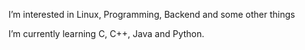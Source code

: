 
I’m interested in Linux, Programming, Backend and some other things

I’m currently learning C, C++, Java and Python. 
